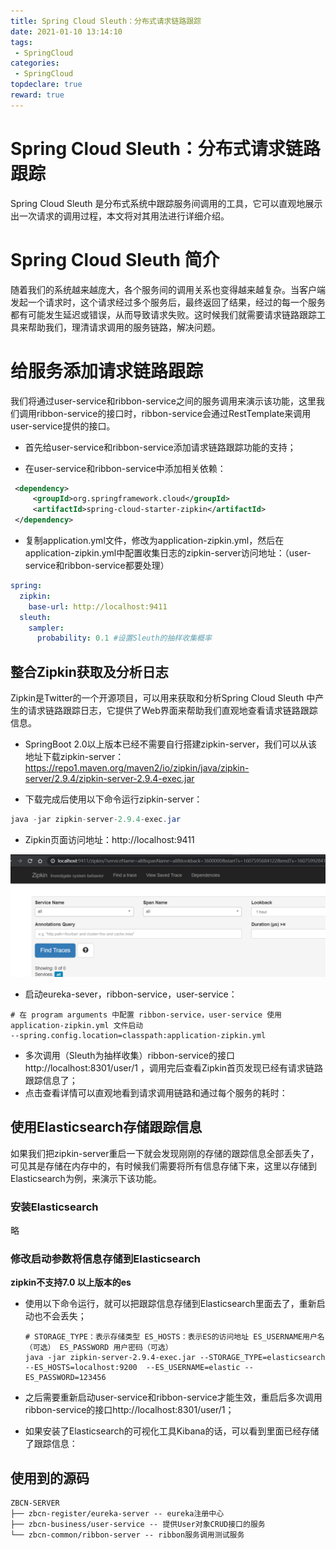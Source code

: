 ```yaml
---
title: Spring Cloud Sleuth：分布式请求链路跟踪
date: 2021-01-10 13:14:10
tags:
 - SpringCloud
categories:
 - SpringCloud
topdeclare: true
reward: true
---
```


# Spring Cloud Sleuth：分布式请求链路跟踪

Spring Cloud Sleuth 是分布式系统中跟踪服务间调用的工具，它可以直观地展示出一次请求的调用过程，本文将对其用法进行详细介绍。

# Spring Cloud Sleuth 简介

随着我们的系统越来越庞大，各个服务间的调用关系也变得越来越复杂。当客户端发起一个请求时，这个请求经过多个服务后，最终返回了结果，经过的每一个服务都有可能发生延迟或错误，从而导致请求失败。这时候我们就需要请求链路跟踪工具来帮助我们，理清请求调用的服务链路，解决问题。

# 给服务添加请求链路跟踪

我们将通过user-service和ribbon-service之间的服务调用来演示该功能，这里我们调用ribbon-service的接口时，ribbon-service会通过RestTemplate来调用user-service提供的接口。

- 首先给user-service和ribbon-service添加请求链路跟踪功能的支持；

- 在user-service和ribbon-service中添加相关依赖：

 ```xml
  <dependency>
      <groupId>org.springframework.cloud</groupId>
      <artifactId>spring-cloud-starter-zipkin</artifactId>
  </dependency>
 ```
- 复制application.yml文件，修改为application-zipkin.yml，然后在application-zipkin.yml中配置收集日志的zipkin-server访问地址：（user-service和ribbon-service都要处理）

```yaml
spring:
  zipkin:
    base-url: http://localhost:9411
  sleuth:
    sampler:
      probability: 0.1 #设置Sleuth的抽样收集概率

```

## 整合Zipkin获取及分析日志

Zipkin是Twitter的一个开源项目，可以用来获取和分析Spring Cloud Sleuth 中产生的请求链路跟踪日志，它提供了Web界面来帮助我们直观地查看请求链路跟踪信息。

- SpringBoot 2.0以上版本已经不需要自行搭建zipkin-server，我们可以从该地址下载zipkin-server：https://repo1.maven.org/maven2/io/zipkin/java/zipkin-server/2.9.4/zipkin-server-2.9.4-exec.jar

- 下载完成后使用以下命令运行zipkin-server：

```java
java -jar zipkin-server-2.9.4-exec.jar
```

- Zipkin页面访问地址：http://localhost:9411

![image-20201210192310926](springcloud-10sleuth分布式请求链路追踪/image-20201210192310926.png)

- 启动eureka-sever，ribbon-service，user-service：

```shell
# 在 program arguments 中配置 ribbon-service，user-service 使用 application-zipkin.yml 文件启动
--spring.config.location=classpath:application-zipkin.yml
```



- 多次调用（Sleuth为抽样收集）ribbon-service的接口http://localhost:8301/user/1 ，调用完后查看Zipkin首页发现已经有请求链路跟踪信息了；
- 点击查看详情可以直观地看到请求调用链路和通过每个服务的耗时：

## 使用Elasticsearch存储跟踪信息

如果我们把zipkin-server重启一下就会发现刚刚的存储的跟踪信息全部丢失了，可见其是存储在内存中的，有时候我们需要将所有信息存储下来，这里以存储到Elasticsearch为例，来演示下该功能。

### 安装Elasticsearch

略

### 修改启动参数将信息存储到Elasticsearch

**zipkin不支持7.0 以上版本的es**

- 使用以下命令运行，就可以把跟踪信息存储到Elasticsearch里面去了，重新启动也不会丢失；

  ```shell
  # STORAGE_TYPE：表示存储类型 ES_HOSTS：表示ES的访问地址 ES_USERNAME用户名（可选） ES_PASSWORD 用户密码（可选）
  java -jar zipkin-server-2.9.4-exec.jar --STORAGE_TYPE=elasticsearch --ES_HOSTS=localhost:9200  --ES_USERNAME=elastic --ES_PASSWORD=123456
  ```

  

- 之后需要重新启动user-service和ribbon-service才能生效，重启后多次调用ribbon-service的接口http://localhost:8301/user/1；

- 如果安装了Elasticsearch的可视化工具Kibana的话，可以看到里面已经存储了跟踪信息：

## 使用到的源码

```shell
ZBCN-SERVER
├── zbcn-register/eureka-server -- eureka注册中心
├── zbcn-business/user-service -- 提供User对象CRUD接口的服务
└── zbcn-common/ribbon-server -- ribbon服务调用测试服务
```

